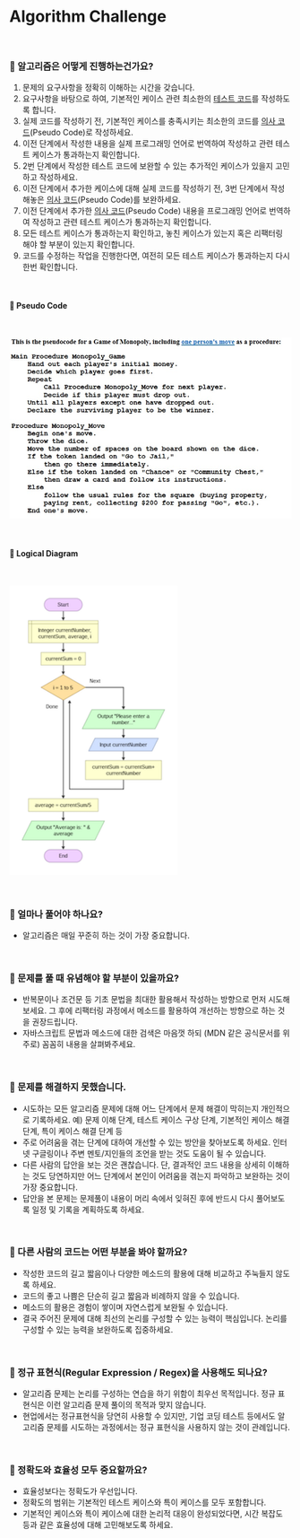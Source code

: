 # Algorithm Challenge

<br>

### 📌 알고리즘은 어떻게 진행하는건가요?

1. 문제의 요구사항을 정확히 이해하는 시간을 갖습니다.
2. 요구사항을 바탕으로 하여, 기본적인 케이스 관련 최소한의 [테스트 코드](https://www.chaijs.com/api/bdd/)를 작성하도록 합니다.
3. 실제 코드를 작성하기 전, 기본적인 케이스를 충족시키는 최소한의 코드를 [의사 코드](https://velog.io/@yungiy/%EC%9D%98%EC%82%AC-%EC%BD%94%EB%93%9Cpseudo-code-%EC%9E%91%EC%84%B1%EB%B2%95)(Pseudo Code)로 작성하세요.
4. 이전 단계에서 작성한 내용을 실제 프로그래밍 언어로 번역하여 작성하고 관련 테스트 케이스가 통과하는지 확인합니다.
5. 2번 단계에서 작성한 테스트 코드에 보완할 수 있는 추가적인 케이스가 있을지 고민하고 작성하세요.
6. 이전 단계에서 추가한 케이스에 대해 실제 코드를 작성하기 전, 3번 단계에서 작성해놓은 [의사 코드](https://velog.io/@yungiy/%EC%9D%98%EC%82%AC-%EC%BD%94%EB%93%9Cpseudo-code-%EC%9E%91%EC%84%B1%EB%B2%95)(Pseudo Code)를 보완하세요.
7. 이전 단계에서 추가한 [의사 코드](https://velog.io/@yungiy/%EC%9D%98%EC%82%AC-%EC%BD%94%EB%93%9Cpseudo-code-%EC%9E%91%EC%84%B1%EB%B2%95)(Pseudo Code) 내용을 프로그래밍 언어로 번역하여 작성하고 관련 테스트 케이스가 통과하는지 확인합니다.
8. 모든 테스트 케이스가 통과하는지 확인하고, 놓친 케이스가 있는지 혹은 리팩터링 해야 할 부분이 있는지 확인합니다.
9. 코드를 수정하는 작업을 진행한다면, 여전히 모든 테스트 케이스가 통과하는지 다시 한번 확인합니다.

<br>

#### 🧩 Pseudo Code

<br>

<p align="left">
  <img src="/readme-assets/pseudocode.jpeg"  width="600">
</p>

<br>

#### 🧩 Logical Diagram

<br>

<p align="left">
  <img src="/readme-assets/logical_diagram.png"  width="300">
</p>

<br>

### 📌 얼마나 풀어야 하나요?

- 알고리즘은 매일 꾸준히 하는 것이 가장 중요합니다.

<br>

### 📌 문제를 풀 때 유념해야 할 부분이 있을까요?

- 반복문이나 조건문 등 기초 문법을 최대한 활용해서 작성하는 방향으로 먼저 시도해보세요. 그 후에 리팩터링 과정에서 메소드를 활용하여 개선하는 방향으로 하는 것을 권장드립니다.
- 자바스크립트 문법과 메소드에 대한 검색은 마음껏 하되 (MDN 같은 공식문서를 위주로) 꼼꼼히 내용을 살펴봐주세요.

<br>

### 📌 문제를 해결하지 못했습니다.

- 시도하는 모든 알고리즘 문제에 대해 어느 단계에서 문제 해결이 막히는지 개인적으로 기록하세요. 예) 문제 이해 단계, 테스트 케이스 구상 단계, 기본적인 케이스 해결 단계, 특이 케이스 해결 단계 등
- 주로 어려움을 겪는 단계에 대하여 개선할 수 있는 방안을 찾아보도록 하세요. 인터넷 구글링이나 주변 멘토/지인들의 조언을 받는 것도 도움이 될 수 있습니다.
- 다른 사람의 답안을 보는 것은 괜찮습니다. 단, 결과적인 코드 내용을 상세히 이해하는 것도 당연하지만 어느 단계에서 본인이 어려움을 겪는지 파악하고 보완하는 것이 가장 중요합니다.
- 답안을 본 문제는 문제풀이 내용이 머리 속에서 잊혀진 후에 반드시 다시 풀어보도록 일정 및 기록을 계획하도록 하세요.

<br>

### 📌 다른 사람의 코드는 어떤 부분을 봐야 할까요?

- 작성한 코드의 길고 짧음이나 다양한 메소드의 활용에 대해 비교하고 주눅들지 않도록 하세요.
- 코드의 좋고 나쁨은 단순히 길고 짧음과 비례하지 않을 수 있습니다.
- 메소드의 활용은 경험이 쌓이며 자연스럽게 보완될 수 있습니다.
- 결국 주어진 문제에 대해 최선의 논리를 구성할 수 있는 능력이 핵심입니다. 논리를 구성할 수 있는 능력을 보완하도록 집중하세요.

<br>

### 📌 정규 표현식(Regular Expression / Regex)을 사용해도 되나요?

- 알고리즘 문제는 논리를 구성하는 연습을 하기 위함이 최우선 목적입니다. 정규 표현식은 이런 알고리즘 문제 풀이의 목적과 맞지 않습니다.
- 현업에서는 정규표현식을 당연히 사용할 수 있지만, 기업 코딩 테스트 등에서도 알고리즘 문제를 시도하는 과정에서는 정규 표현식을 사용하지 않는 것이 관례입니다.

<br>

### 📌 정확도와 효율성 모두 중요할까요?

- 효율성보다는 정확도가 우선입니다.
- 정확도의 범위는 기본적인 테스트 케이스와 특이 케이스를 모두 포함합니다.
- 기본적인 케이스와 특이 케이스에 대한 논리적 대응이 완성되었다면, 시간 복잡도 등과 같은 효율성에 대해 고민해보도록 하세요.

<br>
